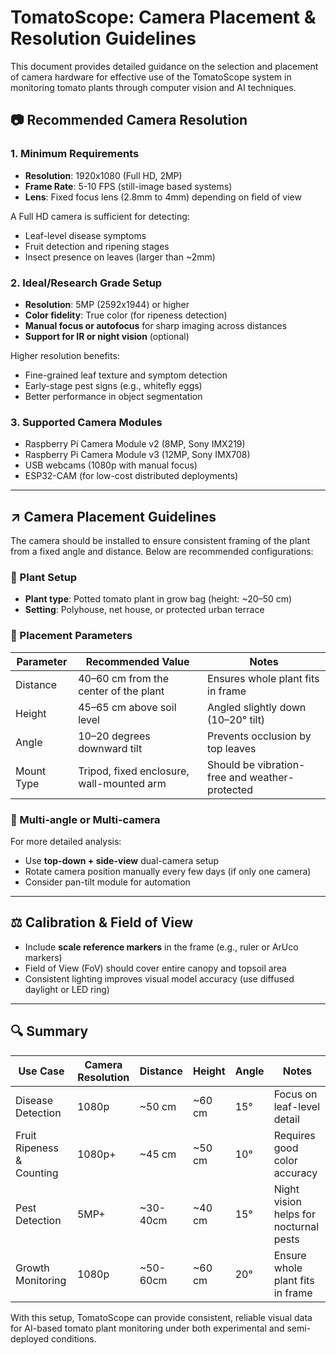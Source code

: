 # TomatoScope: Camera Placement & Resolution Guidelines

This document provides detailed guidance on the selection and placement of camera hardware for effective use of the TomatoScope system in monitoring tomato plants through computer vision and AI techniques.

## 📷 Recommended Camera Resolution

### 1. **Minimum Requirements**

* **Resolution**: 1920x1080 (Full HD, 2MP)
* **Frame Rate**: 5-10 FPS (still-image based systems)
* **Lens**: Fixed focus lens (2.8mm to 4mm) depending on field of view

A Full HD camera is sufficient for detecting:

* Leaf-level disease symptoms
* Fruit detection and ripening stages
* Insect presence on leaves (larger than \~2mm)

### 2. **Ideal/Research Grade Setup**

* **Resolution**: 5MP (2592x1944) or higher
* **Color fidelity**: True color (for ripeness detection)
* **Manual focus or autofocus** for sharp imaging across distances
* **Support for IR or night vision** (optional)

Higher resolution benefits:

* Fine-grained leaf texture and symptom detection
* Early-stage pest signs (e.g., whitefly eggs)
* Better performance in object segmentation

### 3. **Supported Camera Modules**

* Raspberry Pi Camera Module v2 (8MP, Sony IMX219)
* Raspberry Pi Camera Module v3 (12MP, Sony IMX708)
* USB webcams (1080p with manual focus)
* ESP32-CAM (for low-cost distributed deployments)

---

## ↗️ Camera Placement Guidelines

The camera should be installed to ensure consistent framing of the plant from a fixed angle and distance. Below are recommended configurations:

### 🌿 Plant Setup

* **Plant type**: Potted tomato plant in grow bag (height: \~20–50 cm)
* **Setting**: Polyhouse, net house, or protected urban terrace

### 📌 Placement Parameters

| Parameter  | Recommended Value                         | Notes                                          |
| ---------- | ----------------------------------------- | ---------------------------------------------- |
| Distance   | 40–60 cm from the center of the plant     | Ensures whole plant fits in frame              |
| Height     | 45–65 cm above soil level                 | Angled slightly down (10–20° tilt)             |
| Angle      | 10–20 degrees downward tilt               | Prevents occlusion by top leaves               |
| Mount Type | Tripod, fixed enclosure, wall-mounted arm | Should be vibration-free and weather-protected |

### 📍 Multi-angle or Multi-camera

For more detailed analysis:

* Use **top-down + side-view** dual-camera setup
* Rotate camera position manually every few days (if only one camera)
* Consider pan-tilt module for automation

---

## ⚖️ Calibration & Field of View

* Include **scale reference markers** in the frame (e.g., ruler or ArUco markers)
* Field of View (FoV) should cover entire canopy and topsoil area
* Consistent lighting improves visual model accuracy (use diffused daylight or LED ring)

---

## 🔍 Summary

| Use Case                  | Camera Resolution | Distance  | Height  | Angle | Notes                                  |
| ------------------------- | ----------------- | --------- | ------- | ----- | -------------------------------------- |
| Disease Detection         | 1080p             | \~50 cm   | \~60 cm | 15°   | Focus on leaf-level detail             |
| Fruit Ripeness & Counting | 1080p+            | \~45 cm   | \~50 cm | 10°   | Requires good color accuracy           |
| Pest Detection            | 5MP+              | \~30-40cm | \~40 cm | 15°   | Night vision helps for nocturnal pests |
| Growth Monitoring         | 1080p             | \~50-60cm | \~60 cm | 20°   | Ensure whole plant fits in frame       |

With this setup, TomatoScope can provide consistent, reliable visual data for AI-based tomato plant monitoring under both experimental and semi-deployed conditions.
